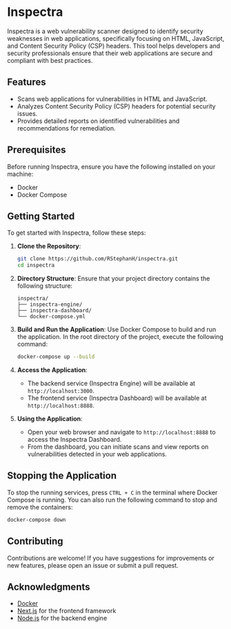 # Inspectra

Inspectra is a web vulnerability scanner designed to identify security weaknesses in web applications, specifically focusing on HTML, JavaScript, and Content Security Policy (CSP) headers. This tool helps developers and security professionals ensure that their web applications are secure and compliant with best practices.

## Features

- Scans web applications for vulnerabilities in HTML and JavaScript.
- Analyzes Content Security Policy (CSP) headers for potential security issues.
- Provides detailed reports on identified vulnerabilities and recommendations for remediation.

## Prerequisites

Before running Inspectra, ensure you have the following installed on your machine:

- Docker
- Docker Compose

## Getting Started

To get started with Inspectra, follow these steps:

1. **Clone the Repository**:
   ```bash
   git clone https://github.com/RStephanH/inspectra.git
   cd inspectra
   ```

2. **Directory Structure**:
   Ensure that your project directory contains the following structure:
   ```
   inspectra/
   ├── inspectra-engine/
   ├── inspectra-dashboard/
   └── docker-compose.yml
   ```

3. **Build and Run the Application**:
   Use Docker Compose to build and run the application. In the root directory of the project, execute the following command:
   ```bash
   docker-compose up --build
   ```

4. **Access the Application**:
   - The backend service (Inspectra Engine) will be available at `http://localhost:3000`.
   - The frontend service (Inspectra Dashboard) will be available at `http://localhost:8888`.

5. **Using the Application**:
   - Open your web browser and navigate to `http://localhost:8888` to access the Inspectra Dashboard.
   - From the dashboard, you can initiate scans and view reports on vulnerabilities detected in your web applications.

## Stopping the Application

To stop the running services, press `CTRL + C` in the terminal where Docker Compose is running. You can also run the following command to stop and remove the containers:
```bash
docker-compose down
```

## Contributing

Contributions are welcome! If you have suggestions for improvements or new features, please open an issue or submit a pull request.

## Acknowledgments

- [Docker](https://www.docker.com/)
- [Next.js](https://nextjs.org/) for the frontend framework
- [Node.js](https://nodejs.org/) for the backend engine

